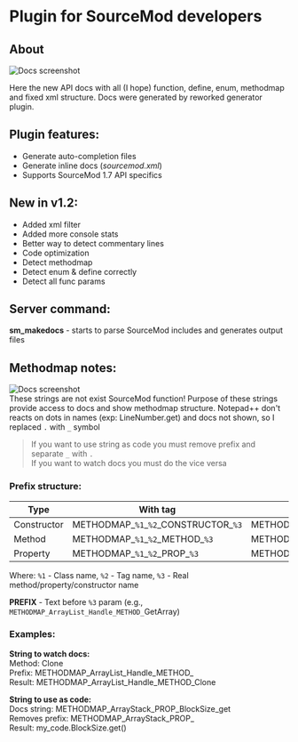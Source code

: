 # Plugin for SourceMod developers
## About
![Docs screenshot](https://github.com/raziEiL/SourceMod-Npp-Docs/blob/master/img/docs.png "Inline docs")  

Here the new API docs with all (I hope) function, define, enum, methodmap and fixed xml structure. Docs were generated by reworked generator plugin.

## Plugin features:
 - Generate auto-completion files
 - Generate inline docs (*sourcemod.xml*)
 - Supports SourceMod 1.7 API specifics
 
## New in v1.2:
 - Added xml filter
 - Added more console stats
 - Better way to detect commentary lines
 - Code optimization
 - Detect methodmap
 - Detect enum & define correctly
 - Detect all func params

## Server command:
**sm_makedocs** - starts to parse SourceMod includes and generates output files

## Methodmap notes:
![Docs screenshot](https://github.com/raziEiL/SourceMod-Npp-Docs/blob/master/img/docs%20list.png "Inline docs: methodmap strings")  
These strings are not exist SourceMod function! Purpose of these strings provide access to docs and show methodmap structure. Notepad++ don't reacts on dots in names (exp: LineNumber.get) and docs not shown, so I replaced `.` with `_` symbol
>If you want to use string as code you must remove prefix and separate `_` with `.`  
>If you want to watch docs you must do the vice versa 

### Prefix structure:

| Type | With tag | Without tag |
|------| ------ | ------ |
| Constructor | METHODMAP_`%1`_`%2`\_CONSTRUCTOR\_`%3` | METHODMAP_`%1`\_CONSTRUCTOR_`%3` |
| Method | METHODMAP_`%1`_`%2`_METHOD\_`%3` | METHODMAP_`%1`\_METHOD_`%3` |
| Property | METHODMAP_`%1`_`%2`_PROP\_`%3` | METHODMAP_`%1`_PROP\_`%3` |

Where: `%1` - Class name, `%2` - Tag name, `%3` - Real method/property/constructor name

**PREFIX** - Text before `%3` param (e.g., `METHODMAP_ArrayList_Handle_METHOD_`GetArray)

### Examples:

**String to watch docs:**  
Method: Clone  
Prefix: METHODMAP_ArrayList_Handle_METHOD_  
Result: METHODMAP_ArrayList_Handle_METHOD_Clone

**String to use as code:**  
Docs string: METHODMAP_ArrayStack_PROP_BlockSize_get  
Removes prefix: METHODMAP_ArrayStack_PROP_  
Result: my_code.BlockSize.get()
